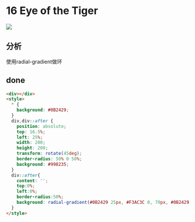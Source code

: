 # 16 Eye of the Tiger

![](https://raw.githubusercontent.com/sari3l/css_battle/main/media/16772093083795/16772093176306.png)

## 分析

使用radial-gradient做环

## done

```html
<div></div>
<style>
  * {
    background: #0B2429;
  }
  div,div::after {
    position: absolute;
    top: 16.5%;
    left: 25%;
    width: 200;
    height: 200;
    transform: rotate(45deg);
    border-radius: 50% 0 50%;
    background: #998235;
  }
  div::after{
    content: '';
    top:0%;
    left:0%;
    border-radius:50%;
    background: radial-gradient(#0B2429 25px, #F3AC3C 0, 70px, #0B2429 0, 90px, #998235 0);
  }
</style>
```